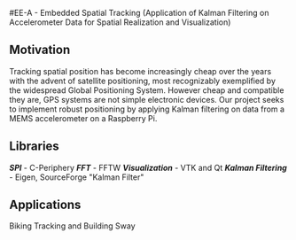 #EE-A - Embedded Spatial Tracking (Application of Kalman Filtering on Accelerometer Data for Spatial Realization and Visualization)

## Motivation
Tracking spatial position has become increasingly cheap over the years with the advent of satellite positioning, most recognizably exemplified by the widespread Global Positioning System. However cheap and compatible they are, GPS systems are not simple electronic devices. Our project seeks to implement robust positioning by applying Kalman filtering on data from a MEMS accelerometer on a Raspberry Pi.

## Libraries
_**SPI**_ - C-Periphery 
_**FFT**_ - FFTW
_**Visualization**_ - VTK and Qt
_**Kalman Filtering**_ - Eigen, SourceForge "Kalman Filter"

## Applications
Biking Tracking and Building Sway
